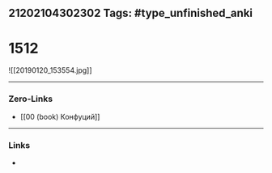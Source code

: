 21202104302302
Tags: #type_unfinished_anki 
---
# 1512

![[20190120_153554.jpg]]

---
### Zero-Links
- [[00 (book) Конфуций]]
---
### Links
-